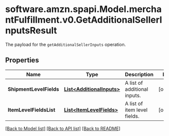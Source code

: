 # software.amzn.spapi.Model.merchantFulfillment.v0.GetAdditionalSellerInputsResult
The payload for the `getAdditionalSellerInputs` operation.

## Properties

Name | Type | Description | Notes
------------ | ------------- | ------------- | -------------
**ShipmentLevelFields** | [**List&lt;AdditionalInputs&gt;**](AdditionalInputs.md) | A list of additional inputs. | [optional] 
**ItemLevelFieldsList** | [**List&lt;ItemLevelFields&gt;**](ItemLevelFields.md) | A list of item level fields. | [optional] 

[[Back to Model list]](../README.md#documentation-for-models) [[Back to API list]](../README.md#documentation-for-api-endpoints) [[Back to README]](../README.md)

